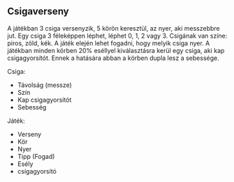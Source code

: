 ## Csigaverseny

A játékban 3 csiga versenyzik, 5 körön keresztül, az nyer, aki messzebbre jut.
Egy csiga 3 féleképpen léphet, léphet 0, 1, 2 vagy 3.
Csigának van színe: piros, zöld, kék.
A játék elején lehet fogadni, hogy melyik csiga nyer.
A játékban minden körben 20% eséllyel kiválasztásra kerül egy csiga, aki kap csigagyorsítót. Ennek a hatására abban a körben dupla lesz a sebessége.

Csiga:
* Távolság (messze)
* Szín
* Kap csigagyorsítót
* Sebesség

Játék:
* Verseny
* Kör
* Nyer
* Tipp (Fogad)
* Esély
* csigagyorsító
